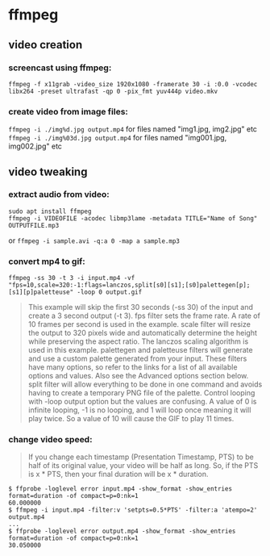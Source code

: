 # ffmpeg

## video creation

### screencast using ffmpeg:
`ffmpeg -f x11grab -video_size 1920x1080 -framerate 30 -i :0.0 -vcodec libx264 -preset ultrafast -qp 0 -pix_fmt yuv444p video.mkv`

### create video from image files:

`ffmpeg -i ./img%d.jpg output.mp4` for files named "img1.jpg, img2.jpg" etc  
`ffmpeg -i ./img%03d.jpg output.mp4` for files named "img001.jpg, img002.jpg" etc  

## video tweaking

### extract audio from video:
```
sudo apt install ffmpeg
ffmpeg -i VIDEOFILE -acodec libmp3lame -metadata TITLE="Name of Song" OUTPUTFILE.mp3
```
or `ffmpeg -i sample.avi -q:a 0 -map a sample.mp3`

### convert mp4 to gif:

`ffmpeg -ss 30 -t 3 -i input.mp4 -vf "fps=10,scale=320:-1:flags=lanczos,split[s0][s1];[s0]palettegen[p];[s1][p]paletteuse" -loop 0 output.gif`
> This example will skip the first 30 seconds (-ss 30) of the input and create a 3 second output (-t 3).
> fps filter sets the frame rate. A rate of 10 frames per second is used in the example.
> scale filter will resize the output to 320 pixels wide and automatically determine the height while preserving the aspect ratio. The lanczos scaling algorithm is used in this example.
> palettegen and paletteuse filters will generate and use a custom palette generated from your input. These filters have many options, so refer to the links for a list of all available options and values. Also see the Advanced options section below.
> split filter will allow everything to be done in one command and avoids having to create a temporary PNG file of the palette.
> Control looping with -loop output option but the values are confusing. A value of 0 is infinite looping, -1 is no looping, and 1 will loop once meaning it will play twice. So a value of 10 will cause the GIF to play 11 times.

### change video speed:

> If you change each timestamp (Presentation Timestamp, PTS) to be half of its original value, your video will be half as long.
> So, if the PTS is x * PTS, then your final duration will be x * duration.

```
$ ffprobe -loglevel error input.mp4 -show_format -show_entries format=duration -of compact=p=0:nk=1
60.000000
$ ffmpeg -i input.mp4 -filter:v 'setpts=0.5*PTS' -filter:a 'atempo=2' output.mp4
...
$ ffprobe -loglevel error output.mp4 -show_format -show_entries format=duration -of compact=p=0:nk=1
30.050000
```